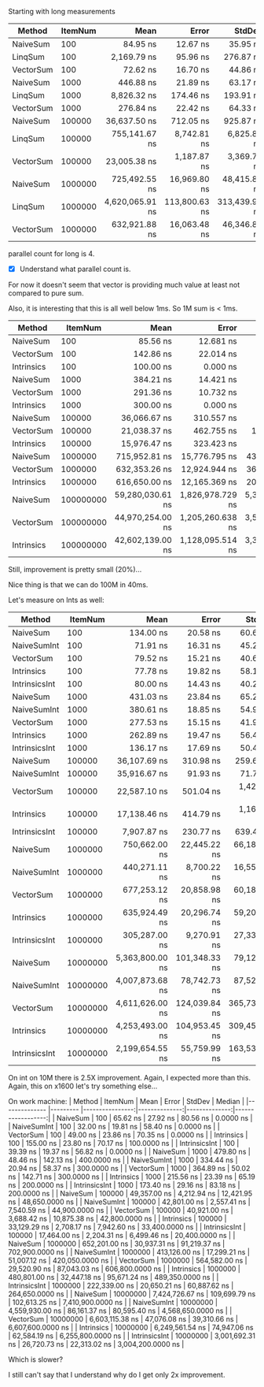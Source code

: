 Starting with long measurements

|    Method | ItemNum |            Mean |         Error |        StdDev |         Median |
|---------- |-------- |----------------:|--------------:|--------------:|---------------:|
|  NaiveSum |     100 |        84.95 ns |      12.67 ns |      35.95 ns |       100.0 ns |
|   LinqSum |     100 |     2,169.79 ns |      95.96 ns |     276.87 ns |     2,100.0 ns |
| VectorSum |     100 |        72.62 ns |      16.70 ns |      44.86 ns |       100.0 ns |
|  NaiveSum |    1000 |       446.88 ns |      21.89 ns |      63.17 ns |       400.0 ns |
|   LinqSum |    1000 |     8,826.32 ns |     174.46 ns |     193.91 ns |     8,800.0 ns |
| VectorSum |    1000 |       276.84 ns |      22.42 ns |      64.33 ns |       300.0 ns |
|  NaiveSum |  100000 |    36,637.50 ns |     712.05 ns |     925.87 ns |    36,200.0 ns |
|   LinqSum |  100000 |   755,141.67 ns |   8,742.81 ns |   6,825.81 ns |   753,250.0 ns |
| VectorSum |  100000 |    23,005.38 ns |   1,187.87 ns |   3,369.79 ns |    21,600.0 ns |
|  NaiveSum | 1000000 |   725,492.55 ns |  16,969.80 ns |  48,415.80 ns |   723,300.0 ns |
|   LinqSum | 1000000 | 4,620,065.91 ns | 113,800.63 ns | 313,439.98 ns | 4,706,950.0 ns |
| VectorSum | 1000000 |   632,921.88 ns |  16,063.48 ns |  46,346.83 ns |   635,550.0 ns |


parallel count for long is 4.

- [x] Understand what parallel count is.

For now it doesn't seem that vector is providing much value at least not compared to pure sum.

Also, it is interesting that this is all well below 1ms. So 1M sum is < 1ms.

|     Method |   ItemNum |             Mean |            Error |           StdDev |          Median |
|----------- |---------- |-----------------:|-----------------:|-----------------:|----------------:|
|   NaiveSum |       100 |         85.56 ns |        12.681 ns |        35.351 ns |        100.0 ns |
|  VectorSum |       100 |        142.86 ns |        22.014 ns |        64.216 ns |        100.0 ns |
| Intrinsics |       100 |        100.00 ns |         0.000 ns |         0.000 ns |        100.0 ns |
|   NaiveSum |      1000 |        384.21 ns |        14.421 ns |        36.707 ns |        400.0 ns |
|  VectorSum |      1000 |        291.36 ns |        10.732 ns |        28.273 ns |        300.0 ns |
| Intrinsics |      1000 |        300.00 ns |         0.000 ns |         0.000 ns |        300.0 ns |
|   NaiveSum |    100000 |     36,066.67 ns |       310.557 ns |       242.462 ns |     36,000.0 ns |
|  VectorSum |    100000 |     21,038.37 ns |       462.755 ns |     1,258.960 ns |     21,400.0 ns |
| Intrinsics |    100000 |     15,976.47 ns |       323.423 ns |       522.267 ns |     16,200.0 ns |
|   NaiveSum |   1000000 |    715,952.81 ns |    15,776.795 ns |    43,717.424 ns |    717,100.0 ns |
|  VectorSum |   1000000 |    632,353.26 ns |    12,924.944 ns |    36,455.035 ns |    635,950.0 ns |
| Intrinsics |   1000000 |    616,650.00 ns |    12,165.369 ns |    20,984.663 ns |    614,250.0 ns |
|   NaiveSum | 100000000 | 59,280,030.61 ns | 1,826,978.729 ns | 5,329,382.705 ns | 58,779,900.0 ns |
|  VectorSum | 100000000 | 44,970,254.00 ns | 1,205,260.638 ns | 3,553,738.184 ns | 42,771,000.0 ns |
| Intrinsics | 100000000 | 42,602,139.00 ns | 1,128,095.514 ns | 3,326,215.076 ns | 41,719,550.0 ns |

Still, improvement is pretty small (20%)...

Nice thing is that we can do 100M in 40ms.

Let's measure on Ints as well:

|        Method |  ItemNum |            Mean |         Error |        StdDev |         Median |
|-------------- |--------- |----------------:|--------------:|--------------:|---------------:|
|      NaiveSum |      100 |       134.00 ns |      20.58 ns |      60.67 ns |       100.0 ns |
|   NaiveSumInt |      100 |        71.91 ns |      16.31 ns |      45.20 ns |       100.0 ns |
|     VectorSum |      100 |        79.52 ns |      15.21 ns |      40.60 ns |       100.0 ns |
|    Intrinsics |      100 |        77.78 ns |      19.82 ns |      58.13 ns |       100.0 ns |
| IntrinsicsInt |      100 |        80.00 ns |      14.43 ns |      40.22 ns |       100.0 ns |
|      NaiveSum |     1000 |       431.03 ns |      23.84 ns |      65.26 ns |       400.0 ns |
|   NaiveSumInt |     1000 |       380.61 ns |      18.85 ns |      54.98 ns |       400.0 ns |
|     VectorSum |     1000 |       277.53 ns |      15.15 ns |      41.98 ns |       300.0 ns |
|    Intrinsics |     1000 |       262.89 ns |      19.47 ns |      56.49 ns |       300.0 ns |
| IntrinsicsInt |     1000 |       136.17 ns |      17.69 ns |      50.48 ns |       100.0 ns |
|      NaiveSum |   100000 |    36,107.69 ns |     310.98 ns |     259.68 ns |    36,100.0 ns |
|   NaiveSumInt |   100000 |    35,916.67 ns |      91.93 ns |      71.77 ns |    35,900.0 ns |
|     VectorSum |   100000 |    22,587.10 ns |     501.04 ns |   1,421.36 ns |    22,200.0 ns |
|    Intrinsics |   100000 |    17,138.46 ns |     414.79 ns |   1,163.12 ns |    16,800.0 ns |
| IntrinsicsInt |   100000 |     7,907.87 ns |     230.77 ns |     639.46 ns |     7,600.0 ns |
|      NaiveSum |  1000000 |   750,662.00 ns |  22,445.22 ns |  66,180.24 ns |   756,600.0 ns |
|   NaiveSumInt |  1000000 |   440,271.11 ns |   8,700.22 ns |  16,553.06 ns |   440,200.0 ns |
|     VectorSum |  1000000 |   677,253.12 ns |  20,858.98 ns |  60,182.94 ns |   674,050.0 ns |
|    Intrinsics |  1000000 |   635,924.49 ns |  20,296.74 ns |  59,206.55 ns |   638,800.0 ns |
| IntrinsicsInt |  1000000 |   305,287.00 ns |   9,270.91 ns |  27,335.48 ns |   312,700.0 ns |
|      NaiveSum | 10000000 | 5,363,800.00 ns | 101,348.33 ns |  79,126.11 ns | 5,376,250.0 ns |
|   NaiveSumInt | 10000000 | 4,007,873.68 ns |  78,742.73 ns |  87,522.34 ns | 3,964,800.0 ns |
|     VectorSum | 10000000 | 4,611,626.00 ns | 124,039.84 ns | 365,734.26 ns | 4,440,600.0 ns |
|    Intrinsics | 10000000 | 4,253,493.00 ns | 104,953.45 ns | 309,457.60 ns | 4,070,400.0 ns |
| IntrinsicsInt | 10000000 | 2,199,654.55 ns |  55,759.99 ns | 163,534.41 ns | 2,135,200.0 ns |


On int on 10M there is 2.5X improvement. Again, I expected more than this.
Again, this on x1600 let's try something else...

On work machine:
|        Method |  ItemNum |            Mean |         Error |        StdDev |            Median |
|-------------- |--------- |----------------:|--------------:|--------------:|------------------:|
|      NaiveSum |      100 |        65.62 ns |      27.92 ns |      80.56 ns |         0.0000 ns |
|   NaiveSumInt |      100 |        32.00 ns |      19.81 ns |      58.40 ns |         0.0000 ns |
|     VectorSum |      100 |        49.00 ns |      23.86 ns |      70.35 ns |         0.0000 ns |
|    Intrinsics |      100 |       155.00 ns |      23.80 ns |      70.17 ns |       100.0000 ns |
| IntrinsicsInt |      100 |        39.39 ns |      19.37 ns |      56.82 ns |         0.0000 ns |
|      NaiveSum |     1000 |       479.80 ns |      48.46 ns |     142.13 ns |       400.0000 ns |
|   NaiveSumInt |     1000 |       334.44 ns |      20.94 ns |      58.37 ns |       300.0000 ns |
|     VectorSum |     1000 |       364.89 ns |      50.02 ns |     142.71 ns |       300.0000 ns |
|    Intrinsics |     1000 |       215.56 ns |      23.39 ns |      65.19 ns |       200.0000 ns |
| IntrinsicsInt |     1000 |       173.40 ns |      29.16 ns |      83.18 ns |       200.0000 ns |
|      NaiveSum |   100000 |    49,357.00 ns |   4,212.94 ns |  12,421.95 ns |    48,650.0000 ns |
|   NaiveSumInt |   100000 |    42,801.00 ns |   2,557.41 ns |   7,540.59 ns |    44,900.0000 ns |
|     VectorSum |   100000 |    40,921.00 ns |   3,688.42 ns |  10,875.38 ns |    42,800.0000 ns |
|    Intrinsics |   100000 |    33,129.29 ns |   2,708.17 ns |   7,942.60 ns |    33,400.0000 ns |
| IntrinsicsInt |   100000 |    17,464.00 ns |   2,204.31 ns |   6,499.46 ns |    20,400.0000 ns |
|      NaiveSum |  1000000 |   652,201.00 ns |  30,937.31 ns |  91,219.37 ns |   702,900.0000 ns |
|   NaiveSumInt |  1000000 |   413,126.00 ns |  17,299.21 ns |  51,007.12 ns |   420,050.0000 ns |
|     VectorSum |  1000000 |   564,582.00 ns |  29,520.90 ns |  87,043.03 ns |   606,800.0000 ns |
|    Intrinsics |  1000000 |   480,801.00 ns |  32,447.18 ns |  95,671.24 ns |   489,350.0000 ns |
| IntrinsicsInt |  1000000 |   222,339.00 ns |  20,650.21 ns |  60,887.62 ns |   264,650.0000 ns |
|      NaiveSum | 10000000 | 7,424,726.67 ns | 109,699.79 ns | 102,613.25 ns | 7,410,900.0000 ns |
|   NaiveSumInt | 10000000 | 4,559,930.00 ns |  86,161.37 ns |  80,595.40 ns | 4,568,650.0000 ns |
|     VectorSum | 10000000 | 6,603,115.38 ns |  47,076.08 ns |  39,310.66 ns | 6,607,600.0000 ns |
|    Intrinsics | 10000000 | 6,249,561.54 ns |  74,947.06 ns |  62,584.19 ns | 6,255,800.0000 ns |
| IntrinsicsInt | 10000000 | 3,001,692.31 ns |  26,720.73 ns |  22,313.02 ns | 3,004,200.0000 ns |


Which is slower?

I still can't say that I understand why do I get only 2x improvement.
